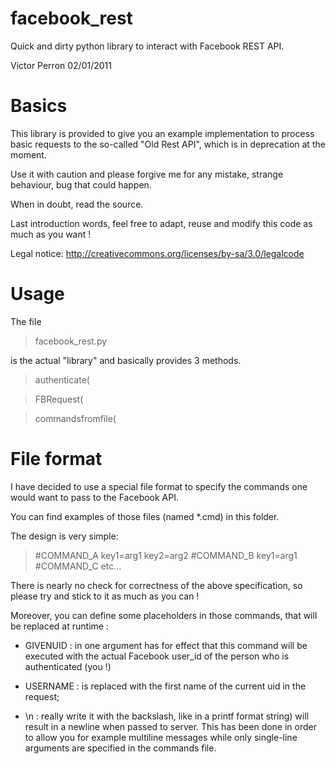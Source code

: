 facebook_rest
=============

Quick and dirty python library to interact with Facebook REST API.

Victor Perron 02/01/2011

# Basics

This library is provided to give you an example implementation to process basic
requests to the so-called "Old Rest API", which is in deprecation at the 
moment.

Use it with caution and please forgive me for any mistake, strange behaviour,
bug that could happen.

When in doubt, read the source.

Last introduction words, feel free to adapt, reuse and modify this code as much
as you want !

Legal notice:
http://creativecommons.org/licenses/by-sa/3.0/legalcode


# Usage

The file

> facebook_rest.py 

is the actual "library" and basically provides 3 methods.

> authenticate(

> FBRequest(

> commandsfromfile(


# File format

I have decided to use a special file format to specify the commands one 
would want to pass to the Facebook API.

You can find examples of those files (named \*.cmd) in this folder.

The design is very simple:

> \#COMMAND_A
> key1=arg1
> key2=arg2
> \#COMMAND_B
> key1=arg1
> \#COMMAND_C
> etc...

There is nearly no check for correctness of the above specification, so please
try and stick to it as much as you can !

Moreover, you can define some placeholders in those commands, that will be 
replaced at runtime :

* GIVENUID : in one argument has for effect that this command will be executed 
    with the actual Facebook user\_id of the person who is authenticated (you !)

* USERNAME : is replaced with the first name of the current uid in the request;

* \n : really write it with the backslash, like in a printf format string) will 
    result in a newline when passed to server.
    This has been done in order to allow you for example multiline messages
    while only single-line arguments are specified in the commands file.
